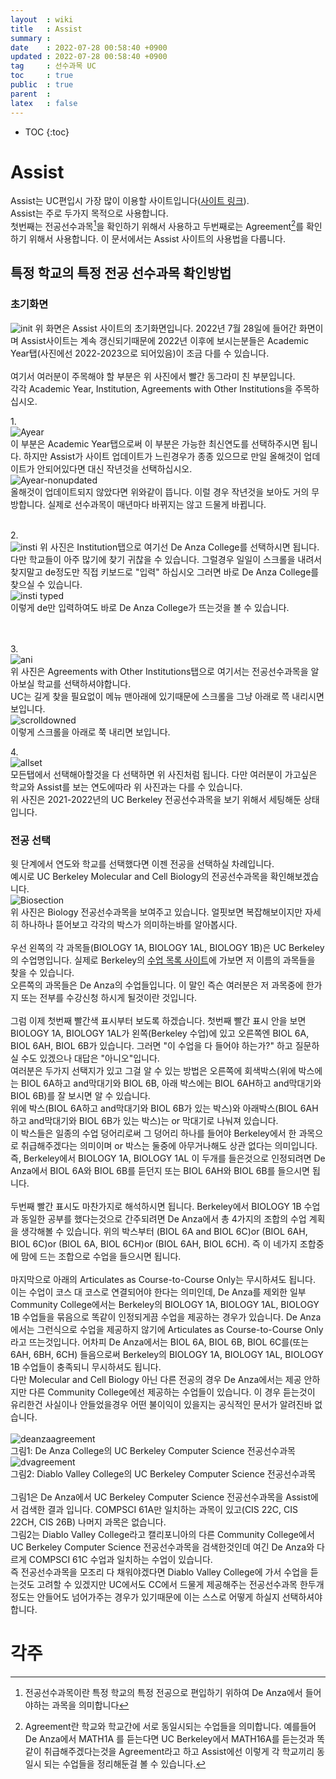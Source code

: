 ```yaml
---
layout  : wiki
title   : Assist
summary : 
date    : 2022-07-28 00:58:40 +0900
updated : 2022-07-28 00:58:40 +0900
tag     : 선수과목 UC
toc     : true
public  : true
parent  : 
latex   : false
---
```

* TOC
{:toc}

# Assist
Assist는 UC편입시 가장 많이 이용할 사이트입니다([사이트 링크](https://assist.org/)).  
Assist는 주로 두가지 목적으로 사용합니다.  
첫번째는 전공선수과목[^1]을 확인하기 위해서 사용하고 두번째로는 Agreement[^2]를 확인하기 위해서 사용합니다.
이 문서에서는 Assist 사이트의 사용법을 다룹니다.

## 특정 학교의 특정 전공 선수과목 확인방법

### 초기화면
![init](https://user-images.githubusercontent.com/108209464/181757360-fe937a4c-fe3e-4f55-a5ea-9e367846368a.PNG)
위 화면은 Assist 사이트의 초기화면입니다. 2022년 7월 28일에 들어간 화면이며 Assist사이트는 계속 갱신되기때문에 2022년 이후에 보시는분들은 Academic Year탭(사진에선 2022-2023으로 되어있음)이 조금 다를 수 있습니다.  
<br/>
여기서 여러분이 주목해야 할 부분은 위 사진에서 빨간 동그라미 친 부분입니다.  
각각 Academic Year, Institution, Agreements with Other Institutions을 주목하십시오.  

1.<br/>
![Ayear](https://user-images.githubusercontent.com/108209464/181758859-f417fec4-856a-4cdf-a07a-c341958d5400.PNG)  
이 부분은 Academic Year탭으로써 이 부분은 가능한 최신연도를 선택하주시면 됩니다. 하지만 Assist가 사이트 업데이트가 느린경우가 종종 있으므로 만일 올해것이 업데이트가 안되어있다면 대신 작년것을 선택하십시오.  
![Ayear-nonupdated](https://user-images.githubusercontent.com/108209464/181759934-8fe8be39-3fa6-473b-aa2b-11146a069363.PNG)  
올해것이 업데이트되지 않았다면 위와같이 뜹니다. 이럴 경우 작년것을 보아도 거의 무방합니다. 실제로 선수과목이 매년마다 바뀌지는 않고 드물게 바뀝니다.
<br/><br/>

2.<br/>
![insti](https://user-images.githubusercontent.com/108209464/181760512-39a2c41b-8673-4e22-a5cd-0ef1545d012e.PNG)
위 사진은 Institution탭으로 여기선 De Anza College를 선택하시면 됩니다. 다만 학교들이 아주 많기에 찾기 귀찮을 수 있습니다. 그럴경우 일일이 스크롤을 내려서 찾지말고 de정도만 직접 키보드로 "입력" 하십시오 그러면 바로 De Anza College를 찾으실 수 있습니다.  
![insti typed](https://user-images.githubusercontent.com/108209464/181761331-2420d6a6-29e4-4dd3-8db6-5f649d4acbb6.PNG)  
이렇게 de만 입력하여도 바로 De Anza College가 뜨는것을 볼 수 있습니다.  
<br/><br/>

3.<br/>
![ani](https://user-images.githubusercontent.com/108209464/181761873-89bcaa9c-0cfd-427b-8ebb-d5b89f3c962e.PNG)  
위 사진은 Agreements with Other Institutions탭으로 여기서는 전공선수과목을 알아보실 학교를 선택하셔야합니다.  
UC는 길게 찾을 필요없이 메뉴 맨아래에 있기때문에 스크롤을 그냥 아래로 쯕 내리시면 보입니다.  
![scrolldowned](https://user-images.githubusercontent.com/108209464/181762609-859b76fb-66d8-41e2-bde4-e27319af13e8.PNG)  
이렇게 스크롤을 아래로 쭉 내리면 보입니다.

4.<br/>
![allset](https://user-images.githubusercontent.com/108209464/181763018-d7664ff3-4ed0-4dda-bc01-88f8f3a42f7e.PNG)  
모든탭에서 선택해아할것을 다 선택하면 위 사진처럼 됩니다. 다만 여러분이 가고싶은 학교와 Assist를 보는 연도에따라 위 사진과는 다를 수 있습니다.  
위 사진은 2021-2022년의 UC Berkeley 전공선수과목을 보기 위해서 세팅해둔 상태입니다.

### 전공 선택
윗 단계에서 연도와 학교를 선택했다면 이젠 전공을 선택하실 차례입니다.  
예시로 UC Berkeley Molecular and Cell Biology의 전공선수과목을 확인해보겠습니다.  
![Biosection](https://user-images.githubusercontent.com/108209464/181790047-d18707c4-684f-4e68-b436-527cf2527392.PNG)  
위 사진은 Biology 전공선수과목을 보여주고 있습니다. 얼핏보면 복잡해보이지만 자세히 하나하나 뜯어보고 각각의 박스가 의미하는바를 알아봅시다.  
<br/>
우선 왼쪽의 각 과목들(BIOLOGY 1A, BIOLOGY 1AL, BIOLOGY 1B)은 UC Berkeley의 수업명입니다. 실제로 Berkeley의 [수업 목록 사이트](https://classes.berkeley.edu/)에 가보면 저 이름의 과목들을 찾을 수 있습니다.  
오른쪽의 과목들은 De Anza의 수업들입니다. 이 말인 즉슨 여러분은 저 과목중에 한가지 또는 전부를 수강신청 하시게 될것이란 것입니다.  
<br/>
그럼 이제 첫번째 빨간색 표시부터 보도록 하겠습니다. 첫번째 빨간 표시 안을 보면 BIOLOGY 1A, BIOLOGY 1AL가 왼쪽(Berkeley 수업)에 있고 오른쪽엔 BIOL 6A, BIOL 6AH, BIOL 6B가 있습니다. 그러면 "이 수업을 다 들어야 하는가?" 하고 질문하실 수도 있겠으나 대답은 "아니오"입니다.  
여러분은 두가지 선택지가 있고 그걸 알 수 있는 방법은 오른쪽에 회색박스(위에 박스에는 BIOL 6A하고 and막대기와 BIOL 6B, 아래 박스에는 BIOL 6AH하고 and막대기와 BIOL 6B)를 잘 보시면 알 수 있습니다.  
위에 박스(BIOL 6A하고 and막대기와 BIOL 6B가 있는 박스)와 아래박스(BIOL 6AH하고 and막대기와 BIOL 6B가 있는 박스)는 or 막대기로 나눠져 있습니다.  
이 박스들은 일종의 수업 덩어리로써 그 덩어리 하나를 들어야 Berkeley에서 한 과목으로 취급해주겠다는 의미이며 or 박스는 둘중에 아무거나해도 상관 없다는 의미입니다.  
즉, Berkeley에서 BIOLOGY 1A, BIOLOGY 1AL 이 두개를 들은것으로 인정되려면 De Anza에서 BIOL 6A와 BIOL 6B를 듣던지 또는 BIOL 6AH와 BIOL 6B를 들으시면 됩니다.  
<br/>
두번째 빨간 표시도 마찬가지로 해석하시면 됩니다. Berkeley에서 BIOLOGY 1B 수업과 동일한 공부를 했다는것으로 간주되려면 De Anza에서 총 4가지의 조합의 수업 계획을 생각해볼 수 있습니다. 위의 박스부터 (BIOL 6A and BIOL 6C)or (BIOL 6AH, BIOL 6C)or (BIOL 6A, BIOL 6CH)or (BIOL 6AH, BIOL 6CH). 즉 이 네가지 조합중에 맘에 드는 조합으로 수업을 들으시면 됩니다.  
<br/>
마지막으로 아래의 Articulates as Course-to-Course Only는 무시하셔도 됩니다. 이는 수업이 코스 대 코스로 연결되어야 한다는 의미인데, De Anza를 제외한 일부 Community College에서는 Berkeley의 BIOLOGY 1A, BIOLOGY 1AL, BIOLOGY 1B 수업들을 묶음으로 똑같이 인정되게끔 수업을 제공하는 경우가 있습니다. De Anza에서는 그런식으로 수업을 제공하지 않기에 Articulates as Course-to-Course Only라고 뜨는것입니다. 어차피 De Anza에서는 BIOL 6A, BIOL 6B, BIOL 6C를(또는 6AH, 6BH, 6CH) 들음으로써 Berkeley의 BIOLOGY 1A, BIOLOGY 1AL, BIOLOGY 1B 수업들이 충족되니 무시하셔도 됩니다.  
다만 Molecular and Cell Biology 아닌 다른 전공의 경우 De Anza에서는 제공 안하지만 다른 Community College에선 제공하는 수업들이 있습니다. 이 경우 듣는것이 유리한건 사실이나 안들었을경우 어떤 불이익이 있을지는 공식적인 문서가 알려진바 없습니다.
<br/>
<br/>
![deanzaagreement](https://user-images.githubusercontent.com/108209464/181796492-3eed899c-bbef-42cb-86cf-8e4e91ad043a.PNG)  
그림1: De Anza College의 UC Berkeley Computer Science 전공선수과목  
![dvagreement](https://user-images.githubusercontent.com/108209464/181796516-ea11d6cc-4e4f-4982-893b-844239c6eb1e.PNG)  
그림2: Diablo Valley College의 UC Berkeley Computer Science 전공선수과목  
<br/>
그림1은 De Anza에서 UC Berkeley Computer Science 전공선수과목을 Assist에서 검색한 결과 입니다. COMPSCI 61A만 일치하는 과목이 있고(CIS 22C, CIS 22CH, CIS 26B) 나머지 과목은 없습니다.  
그림2는 Diablo Valley College라고 캘리포니아의 다른 Community College에서 UC Berkeley Computer Science 전공선수과목을 검색한것인데 여긴 De Anza와 다르게 COMPSCI 61C 수업과 일치하는 수업이 있습니다.  
즉 전공선수과목을 모조리 다 채워야겠다면 Diablo Valley College에 가서 수업을 듣는것도 고려할 수 있겠지만 UC에서도 CC에서 드물게 제공해주는 전공선수과목 한두개 정도는 안들어도 넘어가주는 경우가 있기때문에 이는 스스로 어떻게 하실지 선택하셔야 합니다.  


# 각주
[^1]: 전공선수과목이란 특정 학교의 특정 전공으로 편입하기 위하여 De Anza에서 들어야하는 과목을 의미합니다
[^2]: Agreement란 학교와 학교간에 서로 동일시되는 수업들을 의미합니다. 예를들어 De Anza에서 MATH1A 를 듣는다면 UC Berkeley에서 MATH16A를 듣는것과 똑같이 취급해주겠다는것을 Agreement라고 하고 Assist에선 이렇게 각 학교끼리 동일시 되는 수업들을 정리해둔걸 볼 수 있습니다.
